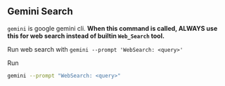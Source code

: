 ## Gemini Search

`gemini` is google gemini cli. **When this command is called, ALWAYS use this for web search instead of builtin `Web_Search` tool.**

Run web search with `gemini --prompt 'WebSearch: <query>'`

Run

```bash
gemini --prompt "WebSearch: <query>"
```
